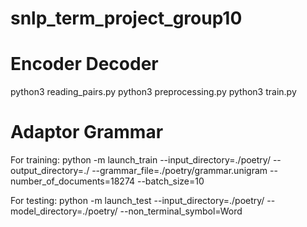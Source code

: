 # snlp_term_project_group10

# Encoder Decoder
  python3 reading_pairs.py
  python3 preprocessing.py
  python3 train.py
  
# Adaptor Grammar
For training:
  python -m launch_train --input_directory=./poetry/ --output_directory=./ --grammar_file=./poetry/grammar.unigram --number_of_documents=18274 --batch_size=10
  
For testing:
  python -m launch_test --input_directory=./poetry/ --model_directory=./poetry/ --non_terminal_symbol=Word
